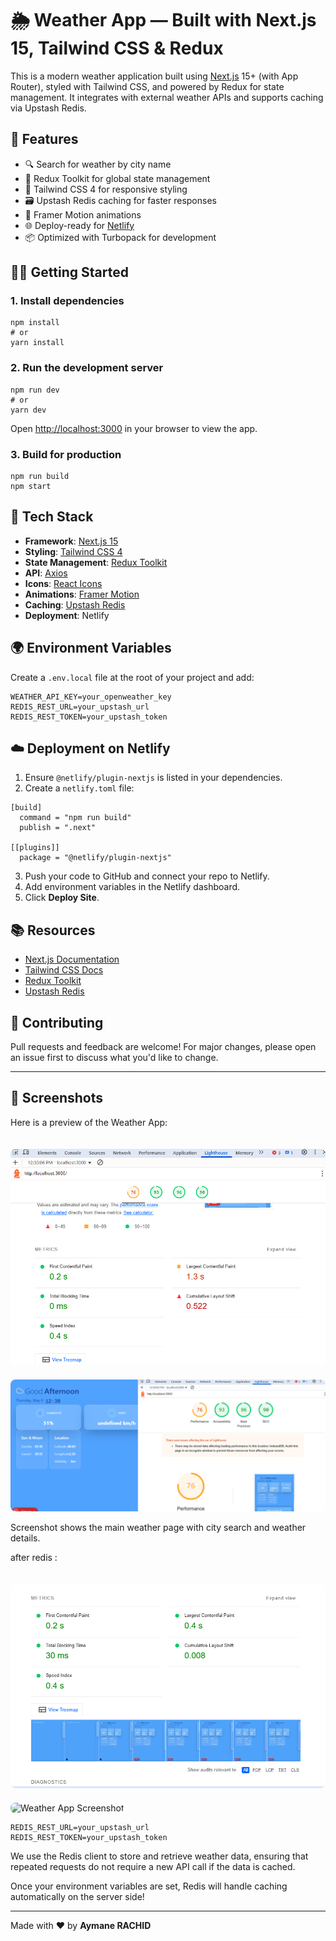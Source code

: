 <h1>🌦️ Weather App — Built with Next.js 15, Tailwind CSS & Redux</h1>

<p>
  This is a modern weather application built using
  <a href="https://nextjs.org/" target="_blank">Next.js</a> 15+ (with App Router), styled with Tailwind CSS, and powered by Redux for state management.
  It integrates with external weather APIs and supports caching via Upstash Redis.
</p>

<h2>🚀 Features</h2>
<ul>
  <li>🔍 Search for weather by city name</li>
  <li>🧠 Redux Toolkit for global state management</li>
  <li>🎨 Tailwind CSS 4 for responsive styling</li>
  <li>🗃️ Upstash Redis caching for faster responses</li>
  <li>💨 Framer Motion animations</li>
  <li>🌐 Deploy-ready for <a href="https://www.netlify.com/" target="_blank">Netlify</a> </li>
  <li>📦 Optimized with Turbopack for development</li>
</ul>

<h2>🧑‍💻 Getting Started</h2>

<h3>1. Install dependencies</h3>
<pre><code>npm install
# or
yarn install</code></pre>

<h3>2. Run the development server</h3>
<pre><code>npm run dev
# or
yarn dev</code></pre>

<p>
  Open <a href="http://localhost:3000" target="_blank">http://localhost:3000</a> in your browser to view the app.
</p>

<h3>3. Build for production</h3>
<pre><code>npm run build
npm start</code></pre>

<h2>🧱 Tech Stack</h2>
<ul>
  <li><strong>Framework</strong>: <a href="https://nextjs.org/">Next.js 15</a></li>
  <li><strong>Styling</strong>: <a href="https://tailwindcss.com/">Tailwind CSS 4</a></li>
  <li><strong>State Management</strong>: <a href="https://redux-toolkit.js.org/">Redux Toolkit</a></li>
  <li><strong>API</strong>: <a href="https://axios-http.com/">Axios</a></li>
  <li><strong>Icons</strong>: <a href="https://react-icons.github.io/react-icons/">React Icons</a></li>
  <li><strong>Animations</strong>: <a href="https://www.framer.com/motion/">Framer Motion</a></li>
  <li><strong>Caching</strong>: <a href="https://upstash.com/redis">Upstash Redis</a></li>
  <li><strong>Deployment</strong>: Netlify </li>
</ul>

<h2>🌍 Environment Variables</h2>
<p>Create a <code>.env.local</code> file at the root of your project and add:</p>
<pre><code>WEATHER_API_KEY=your_openweather_key
REDIS_REST_URL=your_upstash_url
REDIS_REST_TOKEN=your_upstash_token</code></pre>

<h2>☁️ Deployment on Netlify</h2>
<ol>
  <li>Ensure <code>@netlify/plugin-nextjs</code> is listed in your dependencies.</li>
  <li>Create a <code>netlify.toml</code> file:</li>
</ol>

<pre><code>[build]
  command = "npm run build"
  publish = ".next"

[[plugins]]
  package = "@netlify/plugin-nextjs"
</code></pre>

<ol start="3">
  <li>Push your code to GitHub and connect your repo to Netlify.</li>
  <li>Add environment variables in the Netlify dashboard.</li>
  <li>Click <strong>Deploy Site</strong>.</li>
</ol>

<h2>📚 Resources</h2>
<ul>
  <li><a href="https://nextjs.org/docs">Next.js Documentation</a></li>
  <li><a href="https://tailwindcss.com/docs">Tailwind CSS Docs</a></li>
  <li><a href="https://redux-toolkit.js.org/">Redux Toolkit</a></li>
  <li><a href="https://upstash.com/docs">Upstash Redis</a></li>
</ul>

<h2>🤝 Contributing</h2>
<p>
  Pull requests and feedback are welcome! For major changes, please open an issue first to discuss what you'd like to change.
</p>

<hr />

<h2>📸 Screenshots</h2>
<p>Here is a preview of the Weather App:</p>
<img src="/public/images/Redis/before.png" alt="Weather App Screenshot" style="max-width:100%; border-radius: 8px; margin-top: 20px;" />
<img src="/public/images/Redis/before2.png" alt="Weather App Screenshot" style="max-width:100%; border-radius: 8px; margin-top: 20px;" />

<p>Screenshot shows the main weather page with city search and weather details.</p>
<p>after redis :</p>
<img src="/public/images/Redis/after.png" alt="Weather App Screenshot" style="max-width:100%; border-radius: 8px; margin-top: 20px;" />
<img src="/public/images/Redis/after2.png" alt="Weather App Screenshot" style="max-width:100%; border-radius: 8px; margin-top: 20px;" />

<pre><code>REDIS_REST_URL=your_upstash_url
REDIS_REST_TOKEN=your_upstash_token</code></pre>

<p>We use the Redis client to store and retrieve weather data, ensuring that repeated requests do not require a new API call if the data is cached.</p>

<p>Once your environment variables are set, Redis will handle caching automatically on the server side!</p>

<hr />

<p>Made with ❤️ by <strong>Aymane RACHID</strong></p>

